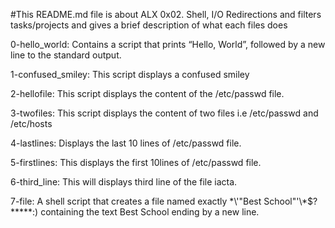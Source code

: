 #This README.md file is about ALX 0x02. Shell, I/O Redirections and filters tasks/projects and gives a brief description of what each files does

0-hello_world: Contains a script that prints “Hello, World”, followed by a new line to the standard output.

1-confused_smiley: This script displays a confused smiley

2-hellofile: This script displays the content of the /etc/passwd file.

3-twofiles: This script displays the content of two files i.e /etc/passwd and /etc/hosts

4-lastlines: Displays the last 10 lines of /etc/passwd file.

5-firstlines: This displays the first 10lines of /etc/passwd file.

6-third_line: This will displays third line of the file iacta.

7-file: A shell script that creates a file named exactly \*\\'"Best School"\'\\*$\?\*\*\*\*\*:) containing the text Best School ending by a new line.
